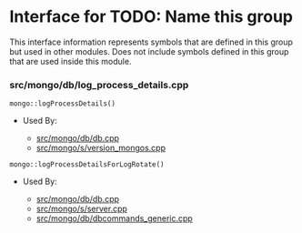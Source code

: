 
# Interface for TODO: Name this group
This interface information represents symbols that are defined in this group but used in other modules.  Does not include symbols defined in this group that are used inside this module.

### src/mongo/db/log\_process\_details.cpp

<div></div>

    mongo::logProcessDetails()

- Used By:

    - [src/mongo/db/db.cpp](../../../../process\_management/mongos\_and\_mongod\_mains)
    - [src/mongo/s/version\_mongos.cpp](../../../../sharding/sharding)

<div></div>

    mongo::logProcessDetailsForLogRotate()

- Used By:

    - [src/mongo/db/db.cpp](../../../../process\_management/mongos\_and\_mongod\_mains)
    - [src/mongo/s/server.cpp](../../../../process\_management/mongos\_and\_mongod\_mains)
    - [src/mongo/db/dbcommands\_generic.cpp](../../../../queries/database\_commands)
